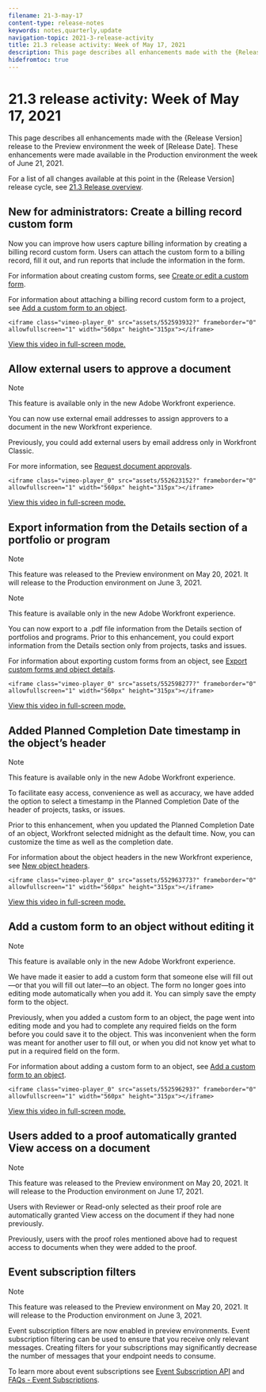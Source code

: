 ```yaml
---
filename: 21-3-may-17
content-type: release-notes
keywords: notes,quarterly,update
navigation-topic: 2021-3-release-activity
title: 21.3 release activity: Week of May 17, 2021
description: This page describes all enhancements made with the {Release Version] release to the Preview environment the week of [Release Date]. These enhancements were made available in the Production environment the week of June 21, 2021.
hidefromtoc: true
---
```


# 21.3 release activity:&nbsp;Week of May 17, 2021

This page describes all enhancements made with the {Release Version] release to the Preview environment the week of [Release Date]. These enhancements were made available in the Production environment the week of June 21, 2021.

For a list of all changes available at this point in the {Release Version] release cycle, see [21.3 Release overview](../../../product-announcements/product-releases/21.3-release-activity/21-3-release-overview.md).

## New for administrators: Create a billing record custom form

Now you can improve how users capture billing information by creating a billing record custom form. Users can attach the custom form to a billing record, fill it out, and run reports that include the information in the form.

For information about creating custom forms, see [Create or edit a custom form](../../../administration-and-setup/customize-workfront/create-manage-custom-forms/create-or-edit-a-custom-form.md).

For information about attaching a billing record custom form to a project, see [Add a custom form to an object](../../../workfront-basics/work-with-custom-forms/add-a-custom-form-to-an-object.md).

```<iframe class="vimeo-player_0" src="assets/552593932?" frameborder="0" allowfullscreen="1" width="560px" height="315px"></iframe>```

[View this video in full-screen mode.](https://vimeo.com/552593932/b80cee516f)

## Allow external users to approve a document

>[!NOTE]
>
>This feature is available only in the new Adobe Workfront experience.

You can now use external email addresses to assign approvers to a document in the new Workfront experience.

Previously, you could add external users by email address only in Workfront Classic.

For more information, see [Request document approvals](../../../review-and-approve-work/manage-approvals/request-document-approvals.md).

```<iframe class="vimeo-player_0" src="assets/552623152?" frameborder="0" allowfullscreen="1" width="560px" height="315px"></iframe>```

[View this video in full-screen mode.](https://vimeo.com/552623152/acad14e57e)

## Export information from the Details section of a portfolio or program

>[!NOTE]
>
>This feature was released to the Preview environment on May 20, 2021. It will release to the Production environment on June 3, 2021.

>[!NOTE]
>
>This feature is available only in the new Adobe Workfront experience.

You can now export to a .pdf file information from the Details section of portfolios and programs. Prior to this enhancement, you could export information from the Details section only from projects, tasks and issues.

For information about exporting custom forms from an object, see [Export custom forms and object details](../../../workfront-basics/work-with-custom-forms/export-custom-forms-details.md).

```<iframe class="vimeo-player_0" src="assets/552598277?" frameborder="0" allowfullscreen="1" width="560px" height="315px"></iframe>```

[View this video in full-screen mode.](https://vimeo.com/552598277/c5de0a5c63)

## Added Planned Completion Date timestamp in the object’s header

>[!NOTE]
>
>This feature is available only in the new Adobe Workfront experience.

To facilitate easy access, convenience as well as accuracy, we have added the option to select a timestamp in the Planned Completion Date of the header of projects, tasks, or issues.

Prior to this enhancement, when you updated the Planned Completion Date of an object, Workfront selected midnight as the default time. Now, you can customize the time as well as the completion date.

For information about the object headers in the new Workfront experience, see [New object headers](../../../workfront-basics/the-new-workfront-experience/new-object-headers.md).

```<iframe class="vimeo-player_0" src="assets/552963773?" frameborder="0" allowfullscreen="1" width="560px" height="315px"></iframe>```

[View this video in full-screen mode.](https://vimeo.com/552963773/42e8a756cd)

## Add a custom form to an object without editing it

>[!NOTE]
>
>This feature is available only in the new Adobe Workfront experience.

We have made it easier to add a custom form that someone else will fill out—or that you will fill out later—to an object. The form no longer goes into editing mode automatically when you add it. You can simply save the empty form to the object.

Previously, when you added a custom form to an object, the page went into editing mode and you had to complete any required fields on the form before you could save it to the object. This was inconvenient when the form was meant for another user to fill out, or when you did not know yet what to put in a required field on the form.

For information about adding a custom form to an object, see [Add a custom form to an object](../../../workfront-basics/work-with-custom-forms/add-a-custom-form-to-an-object.md).

```<iframe class="vimeo-player_0" src="assets/552596293?" frameborder="0" allowfullscreen="1" width="560px" height="315px"></iframe>```

[View this video in full-screen mode.](https://vimeo.com/552596293/0aa3718e83)

## Users added to a proof automatically granted View access on a document

>[!NOTE]
>
>This feature was released to the Preview environment on May 20, 2021. It will release to the Production environment on June 17, 2021.

Users with Reviewer or Read-only selected as their proof role are automatically granted View access on the document if they had none previously.

Previously, users with the proof roles mentioned above had to request access to documents when they were added to the proof.

## Event subscription filters

>[!NOTE]
>
>This feature was released to the Preview environment on May 20, 2021. It will release to the Production environment on June 3, 2021.

Event subscription filters are now enabled in preview environments. Event subscription filtering can be used to ensure that you receive only relevant messages. Creating filters for your subscriptions may significantly decrease the number of messages that your endpoint needs to consume.

To learn more about event subscriptions see [Event Subscription API](../../../wf-api/general/event-subs-api.md) and [FAQs - Event Subscriptions](../../../wf-api/general/event-subs-faq.md).
